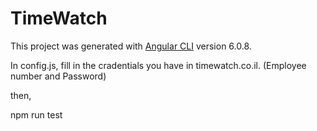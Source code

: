 # TimeWatch

This project was generated with [Angular CLI](https://github.com/angular/angular-cli) version 6.0.8.

In config.js, fill in the cradentials you have in timewatch.co.il.
(Employee number and Password)

then,

npm run test